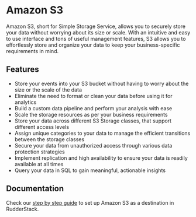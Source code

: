 # Amazon S3

Amazon S3, short for Simple Storage Service, allows you to securely store your data without worrying about its size or scale. With an intuitive and easy to use interface and tons of useful management features, S3 allows you to effortlessly store and organize your data to keep your business-specific requirements in mind.

## Features
- Store your events into your S3 bucket without having to worry about the size or the scale of the data
- Eliminate the need to format or clean your data before using it for analytics
- Build a custom data pipeline and perform your analysis with ease
- Scale the storage resources as per your business requirements
- Store your data across different S3 Storage classes, that support different access levels
- Assign unique categories to your data to manage the efficient transitions between the storage classes
- Secure your data from unauthorized access through various data protection strategies
- Implement replication and high availability to ensure your data is readily available at all times
- Query your data in SQL to gain meaningful, actionable insights

## Documentation
Check our [step by step guide](https://docs.rudderstack.com/destinations/amazon-s3) to set up Amazon S3 as a destination in RudderStack.